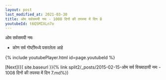 ```yaml
---
layout: post
last_modified_at: 2021-03-30
title: ओम सर्वसमयी नमः - 1008 दिनों की तपस्या में दिन 8
youtubeId: t6Q5MIXLn7o
---
```

 
 
 ओम सर्वसमयी नमः  
 
 -  कोण सर्व गोष्टींमध्ये पसरलेला आहे 
 
  
 
  
 
 
 
 
 
 


{% include youtubePlayer.html id=page.youtubeId %}
 
[Next]({{ site.baseurl }}{% link  split2/_posts/2015-02-15-ओम सर्व विख्याठायी नमः - 1008 दिनों की तपस्या में दिन 7.md%})
 
